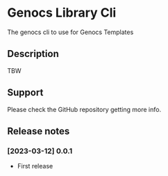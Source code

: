 # Genocs Library Cli

The genocs cli to use for Genocs Templates

## Description

TBW


## Support

Please check the GitHub repository getting more info.


## Release notes

### [2023-03-12] 0.0.1
- First release
